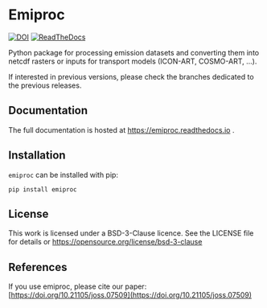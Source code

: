 # Emiproc

[![DOI](https://joss.theoj.org/papers/10.21105/joss.07509/status.svg)](https://doi.org/10.21105/joss.07509)
[![ReadTheDocs](https://readthedocs.org/projects/emiproc/badge/?version=master)](emiproc.readthedocs.io)


Python package for processing emission datasets and converting them
into netcdf rasters or inputs for transport models (ICON-ART, COSMO-ART, ...).

If interested in previous versions, please check the branches
dedicated to the previous releases.

## Documentation

The full documentation is hosted at https://emiproc.readthedocs.io .

## Installation 

`emiproc` can be installed with pip:

```
pip install emiproc
```

## License

This work is licensed under a BSD-3-Clause licence. See the LICENSE file for details or https://opensource.org/license/bsd-3-clause


## References 

If you use emiproc, please cite our paper: [https://doi.org/10.21105/joss.07509](https://doi.org/10.21105/joss.07509)


